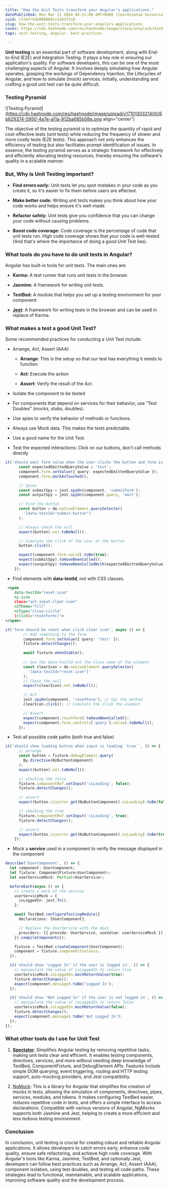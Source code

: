 ```yaml
---
title: "How the Unit Tests transform your Angular's applications."
datePublished: Mon Mar 11 2024 04:21:09 GMT+0000 (Coordinated Universal Time)
cuid: cltmfrkdb000009jx32m37ts8
slug: how-the-unit-tests-transform-your-angulars-applications
cover: https://cdn.hashnode.com/res/hashnode/image/stock/unsplash/4JxV3Gs42Ks/upload/4f507f172d7784577ca6d2969a331258.jpeg
tags: unit-testing, angular, best-practices

---
```


**Unit testing** is an essential part of software development, along with End-to-End (E2E) and Integration Testing. It plays a key role in ensuring our application's quality. For software developers, this can be one of the most challenging aspects of Angular. It involves deeply simulating how Angular operates, grasping the workings of Dependency Injection, the Lifecycles of Angular, and how to simulate (mock) services. Initially, understanding and crafting a good unit test can be quite difficult.

### Testing Pyramid

![Testing Pyramid](https://cdn.hashnode.com/res/hashnode/image/upload/v1710130321400/6b629374-5950-4a7e-a11a-912ba685b08e.png align="center")

The objective of the testing pyramid is to optimize the quantity of rapid and cost-effective tests (unit tests) while reducing the frequency of slower and more costly tests (E2E tests). This approach not only enhances the efficiency of testing but also facilitates prompt identification of issues. In essence, the testing pyramid serves as a strategic framework for effectively and efficiently allocating testing resources, thereby ensuring the software's quality in a scalable manner.

### But, Why is Unit Testing important?

* **Find errors early:** Unit tests let you spot mistakes in your code as you create it, so it's easier to fix them before users are affected.
    
* **Make better code:** Writing unit tests makes you think about how your code works and helps ensure it's well-made.
    
* **Refactor safely:** Unit tests give you confidence that you can change your code without causing problems.
    
* **Boost code coverage:** Code coverage is the percentage of code that unit tests run. High code coverage shows that your code is well-tested (And that's where the importance of doing a good Unit Test lies).
    

### **What tools do you have to do unit tests in Angular?**

Angular has built-in tools for unit tests. The main ones are:

* **Karma:** A test runner that runs unit tests in the browser.
    
* **Jasmine:** A framework for writing unit tests.
    
* **TestBed:** A module that helps you set up a testing environment for your component.
    
* [**Jest**](https://jestjs.io/)**:** A framework for writing tests in the browser and can be used in replace of Karma.
    

### **What makes a test a good Unit Test?**

Some recommended practices for conducting a Unit Test include:

* Arrange, Act, Assert (AAA)
    
    * **Arrange**: This is the setup so that our test has everything it needs to function.
        
    * **Act**: Execute the action
        
    * **Assert**: Verify the result of the Act.
        
* Isolate the component to be tested
    
* For components that depend on services for their behavior, use “Test Doubles” (mocks, stubs, doubles).
    
* Use spies to verify the behavior of methods or functions.
    
* Always use Mock data. This makes the tests predictable.
    
* Use a good name for the Unit Test.
    
* Test the expected interactions: Click on our buttons, don't call methods directly
    

```typescript
it('should emit form value when the user clicks the button and form is valid', async () => {
      const expectedEmittedQueryValue = 'test';
      component.form.setValue({ query: expectedEmittedQueryValue });
      component.form.markAsTouched();

      // Spies
      const submitSpy = jest.spyOn(component, 'submitForm');
      const outputSpy = jest.spyOn(component.query, 'emit');

      // Find the button
      const button = de.nativeElement.querySelector(
        '[data-testId="submit-button"]'
      );

      // Always check the null
      expect(button).not.toBeNull();

      // Simulate the click of the user at the button
      button.click();

      expect(component.form.valid).toBe(true); 
      expect(submitSpy).toHaveBeenCalled();
      expect(outputSpy).toHaveBeenCalledWith(expectedEmittedQueryValue);
    });
```

* Find elements with **data-testId**, not with CSS classes.
    

```xml
 <span
    data-testId="reset-icon"
    nz-icon
    class="ant-input-clear-icon"
    nzTheme="fill"
    nzType="close-circle"
    (click)="resetForm()">
</span>
```

```typescript
it('form should be reset when click clear icon', async () => {
        // Add something to the form
        component.form.setValue({ query: 'test' });
        fixture.detectChanges();

        await fixture.whenStable();
        
        // Use the data-testId not the class name of the element
        const clearIcon = de.nativeElement.querySelector(
          '[data-testId="reset-icon"]'
        );
        // Check the null
        expect(clearIcon).not.toBeNull();

        // Act
        jest.spyOn(component, 'resetForm'); // Spi the method
        clearIcon.click(); // Simulate the click the element

        // Assert
        expect(component.resetForm).toHaveBeenCalled();
        expect(component.form.controls['query'].value).toBeNull();
      });
```

* Test all possible code paths (both true and false)
    

```typescript
it('should show loading button when input is loading `true`', () => {
      // arrange
      const button = fixture.debugElement.query(
        By.directive(NzButtonComponent)
      );
      expect(button).not.toBeNull();

      // checking the false
      fixture.componentRef.setInput('isLoading', false);
      fixture.detectChanges();

      // assert
      expect(button.injector.get(NzButtonComponent).nzLoading).toBe(false);

      // checking the true
      fixture.componentRef.setInput('isLoading', true);
      fixture.detectChanges();

      // assert
      expect(button.injector.get(NzButtonComponent).nzLoading).toBe(true);
    });
```

* Mock a **service** used in a component to verify the message displayed in the component
    

```typescript
describe('UserComponent', () => {
  let component: UserComponent;
  let fixture: ComponentFixture<UserComponent>;
  let userServiceMock: Partial<UserService>;

  beforeEach(async () => {
    // create a mock of the service
    userServiceMock = {
      isLoggedIn: jest.fn(),
    };

    await TestBed.configureTestingModule({
      declarations: [UserComponent],

      // Replace the UserService with the mock
      providers: [{ provide: UserService, useValue: userServiceMock }],
    }).compileComponents();

    fixture = TestBed.createComponent(UserComponent);
    component = fixture.componentInstance;
  });

  it('should show "Logged In" if the user is logged in', () => {
    // manipulate the value of isLoggedIn to return true
    userServiceMock.isLoggedIn.mockReturnValue(true);
    fixture.detectChanges(); 
    expect(component.message).toBe('Logged In');
  });

  it('should show "Not Logged In" if the user is not logged in', () => {
    // manipulate the value of isLoggedIn to return false
    userServiceMock.isLoggedIn.mockReturnValue(false);
    fixture.detectChanges(); 
    expect(component.message).toBe('Not Logged In');
  });
});
```

### What other tools do I use for Unit Test

1. [**Spectator**](https://github.com/ngneat/spectator): Simplifies Angular testing by removing repetitive tasks, making unit tests clear and efficient. It enables testing components, directives, services, and more without needing deep knowledge of TestBed, ComponentFixture, and DebugElement APIs. Features include simple DOM querying, event triggering, routing and HTTP testing support, auto-mocking providers, and Jest compatibility.
    
2. [NgMock](https://ng-mocks.sudo.eu/): This is a library for Angular that simplifies the creation of mocks in tests, allowing the simulation of components, directives, pipes, services, modules, and tokens. It makes configuring TestBed easier, reduces repetitive code in tests, and offers a simple interface to access declarations. Compatible with various versions of Angular, NgMocks supports both Jasmine and Jest, helping to create a more efficient and less tedious testing environment.
    

### Conclusion

In conclusion, unit testing is crucial for creating robust and reliable Angular applications. It allows developers to catch errors early, enhance code quality, ensure safe refactoring, and achieve high code coverage. With Angular's tools like Karma, Jasmine, TestBed, and optionally Jest, developers can follow best practices such as Arrange, Act, Assert (AAA), component isolation, using test doubles, and testing all code paths. These strategies lead to functional, maintainable, and scalable applications, improving software quality and the development process.